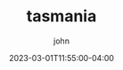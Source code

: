 ---
date: 2023-03-01T11:55:00-04:00
title: "tasmania"
ab: "TAS"
seo_title: "Contact tasmania Senators and Member of parliament"
description: Contact tasmania representatives
author: john
url: /tasmania/
flag: seal.png
weight: 1
---